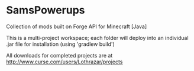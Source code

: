 # SamsPowerups
Collection of mods built on Forge API for Minecraft [Java] 

This is a multi-project workspace; each folder will deploy into an individual .jar file for installation (using 'gradlew build')

All downloads for completed projects are at http://www.curse.com/users/Lothrazar/projects

